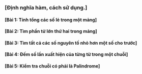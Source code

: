 ### [Định nghĩa hàm, cách sử dụng.]

#### [Bài 1: Tính tổng các số lẻ trong một mảng]
#### [Bài 2: Tìm phần tử lớn thứ hai trong mảng]
#### [Bài 3: Tìm tất cả các số nguyên tố nhỏ hơn một số cho trước]
#### [Bài 4: Đếm số lần xuất hiện của từng từ trong một chuỗi]
#### [Bài 5: Kiểm tra chuỗi có phải là Palindrome]


